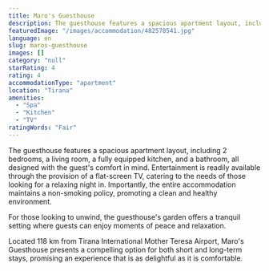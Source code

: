 ```yaml
---
title: Maro's Guesthouse
description: The guesthouse features a spacious apartment layout, including 2 bedrooms, a living room, a fully equipped kitchen, and a bathroom, all designed with the guest'
featuredImage: "/images/accommodation/482578541.jpg"
language: en
slug: maros-guesthouse
images: []
category: "null"
starRating: 4
rating: 4
accommodationType: "apartment"
location: "Tirana"
amenities:
  - "Spa"
  - "Kitchen"
  - "TV"
ratingWords: "Fair"
---
```


The guesthouse features a spacious apartment layout, including 2 bedrooms, a living room, a fully equipped kitchen, and a bathroom, all designed with the guest's comfort in mind. Entertainment is readily available through the provision of a flat-screen TV, catering to the needs of those looking for a relaxing night in. Importantly, the entire accommodation maintains a non-smoking policy, promoting a clean and healthy environment.

For those looking to unwind, the guesthouse's garden offers a tranquil setting where guests can enjoy moments of peace and relaxation.

Located 118 km from Tirana International Mother Teresa Airport, Maro's Guesthouse presents a compelling option for both short and long-term stays, promising an experience that is as delightful as it is comfortable.

